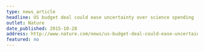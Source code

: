 ```yaml
---
type: news_article
headline: US budget deal could ease uncertainty over science spending
outlet: Nature
date_published: 2015-10-28
address: http://www.nature.com/news/us-budget-deal-could-ease-uncertainty-over-science-spending-1.18677
featured: no
---
```

